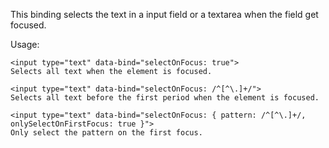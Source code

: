 This binding selects the text in a input field or a textarea when the field get focused.

Usage:

    <input type="text" data-bind="selectOnFocus: true">
    Selects all text when the element is focused.

    <input type="text" data-bind="selectOnFocus: /^[^\.]+/">
    Selects all text before the first period when the element is focused.

    <input type="text" data-bind="selectOnFocus: { pattern: /^[^\.]+/, onlySelectOnFirstFocus: true }">
    Only select the pattern on the first focus.

